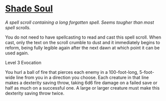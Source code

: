 # [Shade Soul](https://hollowknight.wiki/w/Shade_Soul)

*A spell scroll containing a long forgotten spell. Seems tougher than most spell scrolls.*

You do not need to have spellcasting to read and cast this spell scroll. When cast, only the text on the scroll crumble to dust and it immediately begins to reform, being fully legible again after the next dawn at which point it can be used again.

Level 3 Evocation

You hurl a ball of fire that pierces each enemy in a 100-foot-long, 5-foot-wide line from you in a direction you choose. Each creature in that line makes a dexterity saving throw, taking 6d6 fire damage on a failed save or half as much on a successful one. A large or larger creature must make this dexterity saving throw twice.
